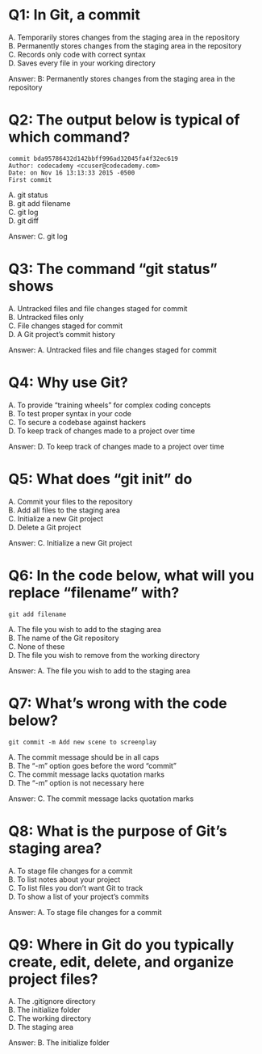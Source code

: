 # Q1: In Git, a commit

A. Temporarily stores changes from the staging area in the repository<br>
B. Permanently stores changes from the staging area in the repository<br>
C. Records only code with correct syntax<br>
D. Saves every file in your working directory<br>

Answer: B: Permanently stores changes from the staging area in the repository

# Q2: The output below is typical of which command?
```
commit bda95786432d142bbff996ad32045fa4f32ec619
Author: codecademy <ccuser@codecademy.com>
Date: on Nov 16 13:13:33 2015 -0500
First commit
```
A. git status<br>
B. git add filename<br>
C. git log<br>
D. git diff<br>

Answer: C. git log

# Q3: The command “git status” shows

A. Untracked files and file changes staged for commit<br>
B. Untracked files only<br>
C. File changes staged for commit<br>
D. A Git project’s commit history<br>

Answer: A. Untracked files and file changes staged for commit

# Q4: Why use Git?

A. To provide “training wheels” for complex coding concepts<br>
B. To test proper syntax in your code<br>
C. To secure a codebase against hackers<br>
D. To keep track of changes made to a project over time<br>

Answer: D. To keep track of changes made to a project over time

# Q5: What does “git init” do

A. Commit your files to the repository<br>
B. Add all files to the staging area<br>
C. Initialize a new Git project<br>
D. Delete a Git project<br>

Answer: C. Initialize a new Git project

# Q6: In the code below, what will you replace “filename” with?

```
git add filename
```

A. The file you wish to add to the staging area<br>
B. The name of the Git repository<br>
C. None of these<br>
D. The file you wish to remove from the working directory<br>

Answer: A. The file you wish to add to the staging area

# Q7: What’s wrong with the code below?
```
git commit -m Add new scene to screenplay
```

A. The commit message should be in all caps<br>
B. The “-m” option goes before the word “commit”<br>
C. The commit message lacks quotation marks<br>
D. The “-m” option is not necessary here<br>

Answer: C. The commit message lacks quotation marks

# Q8: What is the purpose of Git’s staging area?

A. To stage file changes for a commit<br>
B. To list notes about your project<br>
C. To list files you don’t want Git to track<br>
D. To show a list of your project’s commits<br>

Answer: A. To stage file changes for a commit

# Q9: Where in Git do you typically create, edit, delete, and organize project files?

A. The .gitignore directory<br>
B. The initialize folder<br>
C. The working directory<br>
D. The staging area<br>

Answer: B. The initialize folder
